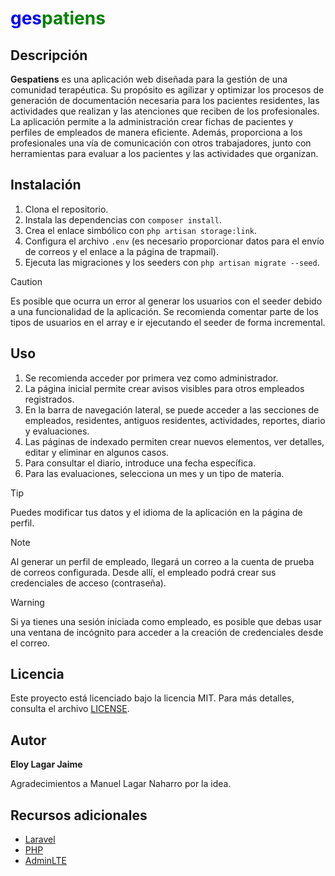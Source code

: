 # <span style="color: #0000FF;">ges</span><span style="color: #008000;">patiens</span>

## Descripción

**Gespatiens** es una aplicación web diseñada para la gestión de una comunidad terapéutica. Su propósito es agilizar y optimizar los procesos de generación de documentación necesaria para los pacientes residentes, las actividades que realizan y las atenciones que reciben de los profesionales. La aplicación permite a la administración crear fichas de pacientes y perfiles de empleados de manera eficiente. Además, proporciona a los profesionales una vía de comunicación con otros trabajadores, junto con herramientas para evaluar a los pacientes y las actividades que organizan.

## Instalación

1. Clona el repositorio.
2. Instala las dependencias con `composer install`.
3. Crea el enlace simbólico con `php artisan storage:link`.
4. Configura el archivo `.env` (es necesario proporcionar datos para el envío de correos y el enlace a la página de trapmail).
5. Ejecuta las migraciones y los seeders con `php artisan migrate --seed`.

> [!CAUTION] 
> Es posible que ocurra un error al generar los usuarios con el seeder debido a una funcionalidad de la aplicación. Se recomienda comentar parte de los tipos de usuarios en el array e ir ejecutando el seeder de forma incremental.

## Uso

1. Se recomienda acceder por primera vez como administrador.
2. La página inicial permite crear avisos visibles para otros empleados registrados.
3. En la barra de navegación lateral, se puede acceder a las secciones de empleados, residentes, antiguos residentes, actividades, reportes, diario y evaluaciones.
4. Las páginas de indexado permiten crear nuevos elementos, ver detalles, editar y eliminar en algunos casos.
5. Para consultar el diario, introduce una fecha específica.
6. Para las evaluaciones, selecciona un mes y un tipo de materia.

> [!TIP] 
> Puedes modificar tus datos y el idioma de la aplicación en la página de perfil.

> [!NOTE] 
> Al generar un perfil de empleado, llegará un correo a la cuenta de prueba de correos configurada. Desde allí, el empleado podrá crear sus credenciales de acceso (contraseña).

> [!WARNING]
> Si ya tienes una sesión iniciada como empleado, es posible que debas usar una ventana de incógnito para acceder a la creación de credenciales desde el correo.

## Licencia

Este proyecto está licenciado bajo la licencia MIT. Para más detalles, consulta el archivo [LICENSE](LICENSE).

## Autor

**Eloy Lagar Jaime**

Agradecimientos a Manuel Lagar Naharro por la idea.

## Recursos adicionales

- [Laravel](https://laravel.com)
- [PHP](https://www.php.net)
- [AdminLTE](https://adminlte.io)
